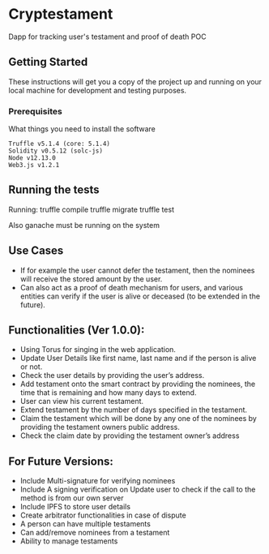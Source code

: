 # Cryptestament

Dapp for tracking user's testament and proof of death POC

## Getting Started

These instructions will get you a copy of the project up and running on your local machine for development and testing purposes.

### Prerequisites

What things you need to install the software 

```
Truffle v5.1.4 (core: 5.1.4)
Solidity v0.5.12 (solc-js)
Node v12.13.0
Web3.js v1.2.1
```

## Running the tests

Running:
truffle compile
truffle migrate
truffle test

Also ganache must be running on the system

## Use Cases
* If for example the user cannot defer the testament, then the nominees will receive the stored amount by the user.
* Can also act as a proof of death mechanism for users, and various entities can verify if the user is alive or deceased (to be extended in the future).

## Functionalities (Ver 1.0.0):
* Using Torus for singing in the web application.
* Update User Details like first name, last name and if the person is alive or not.
*	Check the user details by providing the user’s address.
*	Add testament onto the smart contract by providing the nominees, the time that is remaining and how many days to extend.
*	User can view his current testament.
*	Extend testament by the number of days specified in the testament.
*	Claim the testament which will be done by any one of the nominees by providing the testament owners public address.
*	Check the claim date by providing the testament owner’s address



## For Future Versions:
*	Include Multi-signature for verifying nominees
*	Include A signing verification on Update user to check if the call to the method is from our own server
*	Include IPFS to store user details
*	Create arbitrator functionalities in case of dispute
*	A person can have multiple testaments
*	Can add/remove nominees from a testament
*	Ability to manage testaments

